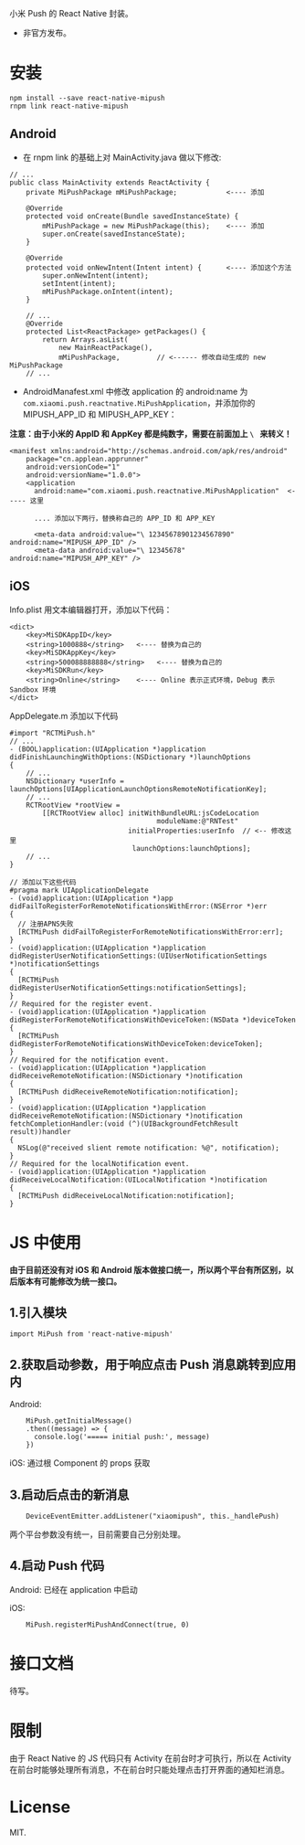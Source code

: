 小米 Push 的 React Native 封装。

* 非官方发布。

# 安装
```
npm install --save react-native-mipush
rnpm link react-native-mipush
```

## Android

* 在 rnpm link 的基础上对 MainActivity.java 做以下修改:

```
// ...
public class MainActivity extends ReactActivity {
    private MiPushPackage mMiPushPackage;            <---- 添加

    @Override
    protected void onCreate(Bundle savedInstanceState) {
        mMiPushPackage = new MiPushPackage(this);    <---- 添加
        super.onCreate(savedInstanceState);
    }

    @Override
    protected void onNewIntent(Intent intent) {      <---- 添加这个方法
        super.onNewIntent(intent);
        setIntent(intent);
        mMiPushPackage.onIntent(intent);
    }

    // ...
    @Override
    protected List<ReactPackage> getPackages() {
        return Arrays.asList(
            new MainReactPackage(),
            mMiPushPackage,         // <------ 修改自动生成的 new MiPushPackage
    // ...
```

* AndroidManafest.xml 中修改 application 的 android:name 为 `com.xiaomi.push.reactnative.MiPushApplication`，并添加你的 MIPUSH_APP_ID 和 MIPUSH_APP_KEY：

**注意：由于小米的 AppID 和 AppKey 都是纯数字，需要在前面加上 `\ ` 来转义！**

```
<manifest xmlns:android="http://schemas.android.com/apk/res/android"
    package="cn.applean.apprunner"
    android:versionCode="1"
    android:versionName="1.0.0">
    <application
      android:name="com.xiaomi.push.reactnative.MiPushApplication"  <----- 这里

      .... 添加以下两行，替换称自己的 APP_ID 和 APP_KEY

      <meta-data android:value="\ 12345678901234567890" android:name="MIPUSH_APP_ID" />
      <meta-data android:value="\ 12345678" android:name="MIPUSH_APP_KEY" />
```

## iOS

Info.plist 用文本编辑器打开，添加以下代码：

```
<dict>
    <key>MiSDKAppID</key>
    <string>1000888</string>   <---- 替换为自己的
    <key>MiSDKAppKey</key>
    <string>500088888888</string>   <---- 替换为自己的
    <key>MiSDKRun</key>
    <string>Online</string>    <---- Online 表示正式环境，Debug 表示 Sandbox 环境
</dict>
```

AppDelegate.m 添加以下代码

```
#import "RCTMiPush.h"
// ...
- (BOOL)application:(UIApplication *)application didFinishLaunchingWithOptions:(NSDictionary *)launchOptions
{
    // ...
    NSDictionary *userInfo = launchOptions[UIApplicationLaunchOptionsRemoteNotificationKey];
    // ...
    RCTRootView *rootView =
        [[RCTRootView alloc] initWithBundleURL:jsCodeLocation
                                    moduleName:@"RNTest"
                             initialProperties:userInfo  // <-- 修改这里
                              launchOptions:launchOptions];
    // ...
}

// 添加以下这些代码
#pragma mark UIApplicationDelegate
- (void)application:(UIApplication *)app didFailToRegisterForRemoteNotificationsWithError:(NSError *)err
{
  // 注册APNS失败
  [RCTMiPush didFailToRegisterForRemoteNotificationsWithError:err];
}
- (void)application:(UIApplication *)application didRegisterUserNotificationSettings:(UIUserNotificationSettings *)notificationSettings
{
  [RCTMiPush didRegisterUserNotificationSettings:notificationSettings];
}
// Required for the register event.
- (void)application:(UIApplication *)application didRegisterForRemoteNotificationsWithDeviceToken:(NSData *)deviceToken
{
  [RCTMiPush didRegisterForRemoteNotificationsWithDeviceToken:deviceToken];
}
// Required for the notification event.
- (void)application:(UIApplication *)application didReceiveRemoteNotification:(NSDictionary *)notification
{
  [RCTMiPush didReceiveRemoteNotification:notification];
}
- (void)application:(UIApplication *)application didReceiveRemoteNotification:(NSDictionary *)notification fetchCompletionHandler:(void (^)(UIBackgroundFetchResult result))handler
{
  NSLog(@"received slient remote notification: %@", notification);
}
// Required for the localNotification event.
- (void)application:(UIApplication *)application didReceiveLocalNotification:(UILocalNotification *)notification
{
  [RCTMiPush didReceiveLocalNotification:notification];
}
```

# JS 中使用

**由于目前还没有对 iOS 和 Android 版本做接口统一，所以两个平台有所区别，以后版本有可能修改为统一接口。**

## 1.引入模块

```
import MiPush from 'react-native-mipush'
```

## 2.获取启动参数，用于响应点击 Push 消息跳转到应用内

Android:
```
    MiPush.getInitialMessage()
    .then((message) => {
      console.log('===== initial push:', message)
    })
```

iOS: 通过根 Component 的 props 获取

## 3.启动后点击的新消息

```
    DeviceEventEmitter.addListener("xiaomipush", this._handlePush)
```

两个平台参数没有统一，目前需要自己分别处理。

## 4.启动 Push 代码

Android: 已经在 application 中启动

iOS:
```
    MiPush.registerMiPushAndConnect(true, 0)
```

# 接口文档

待写。

# 限制

由于 React Native 的 JS 代码只有 Activity 在前台时才可执行，所以在 Activity 在前台时能够处理所有消息，不在前台时只能处理点击打开界面的通知栏消息。

# License

MIT.
